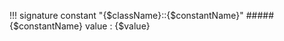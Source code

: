 !!! signature constant "{$className}::{$constantName}"
    ##### {$constantName}
    value
    :   {$value}
